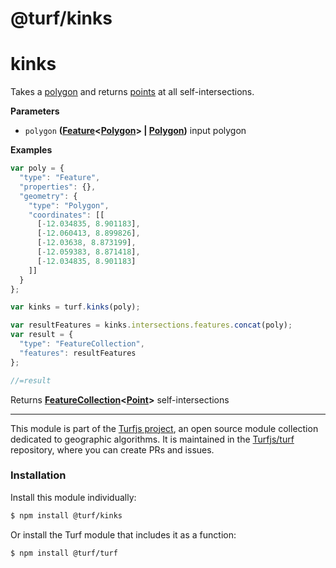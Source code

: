 # @turf/kinks

# kinks

Takes a [polygon](http://geojson.org/geojson-spec.html#polygon) and returns [points](http://geojson.org/geojson-spec.html#point) at all self-intersections.

**Parameters**

-   `polygon` **([Feature](http://geojson.org/geojson-spec.html#feature-objects)&lt;[Polygon](http://geojson.org/geojson-spec.html#polygon)> | [Polygon](http://geojson.org/geojson-spec.html#polygon))** input polygon

**Examples**

```javascript
var poly = {
  "type": "Feature",
  "properties": {},
  "geometry": {
    "type": "Polygon",
    "coordinates": [[
      [-12.034835, 8.901183],
      [-12.060413, 8.899826],
      [-12.03638, 8.873199],
      [-12.059383, 8.871418],
      [-12.034835, 8.901183]
    ]]
  }
};

var kinks = turf.kinks(poly);

var resultFeatures = kinks.intersections.features.concat(poly);
var result = {
  "type": "FeatureCollection",
  "features": resultFeatures
};

//=result
```

Returns **[FeatureCollection](http://geojson.org/geojson-spec.html#feature-collection-objects)&lt;[Point](http://geojson.org/geojson-spec.html#point)>** self-intersections

<!-- This file is automatically generated. Please don't edit it directly:
if you find an error, edit the source file (likely index.js), and re-run
./scripts/generate-readmes in the turf project. -->

---

This module is part of the [Turfjs project](http://turfjs.org/), an open source
module collection dedicated to geographic algorithms. It is maintained in the
[Turfjs/turf](https://github.com/Turfjs/turf) repository, where you can create
PRs and issues.

### Installation

Install this module individually:

```sh
$ npm install @turf/kinks
```

Or install the Turf module that includes it as a function:

```sh
$ npm install @turf/turf
```
